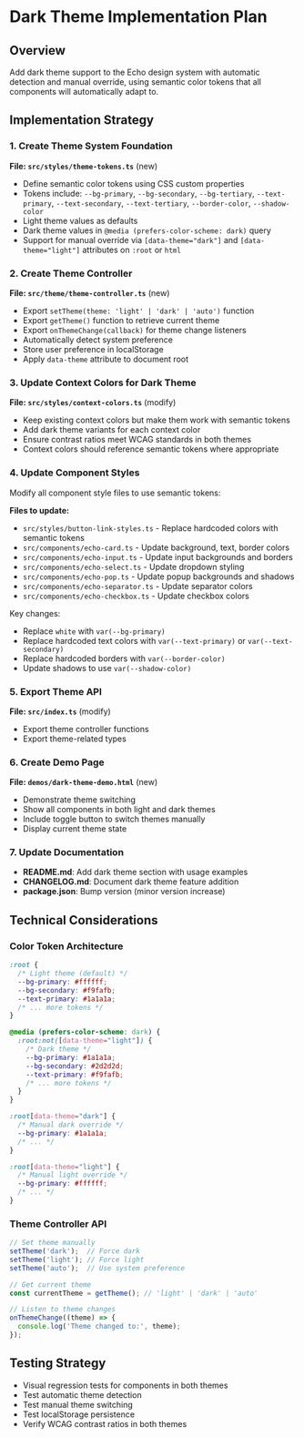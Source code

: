# Dark Theme Implementation Plan

## Overview

Add dark theme support to the Echo design system with automatic detection and manual override, using semantic color tokens that all components will automatically adapt to.

## Implementation Strategy

### 1. Create Theme System Foundation

**File: `src/styles/theme-tokens.ts`** (new)

- Define semantic color tokens using CSS custom properties
- Tokens include: `--bg-primary`, `--bg-secondary`, `--bg-tertiary`, `--text-primary`, `--text-secondary`, `--text-tertiary`, `--border-color`, `--shadow-color`
- Light theme values as defaults
- Dark theme values in `@media (prefers-color-scheme: dark)` query
- Support for manual override via `[data-theme="dark"]` and `[data-theme="light"]` attributes on `:root` or `html`

### 2. Create Theme Controller

**File: `src/theme/theme-controller.ts`** (new)

- Export `setTheme(theme: 'light' | 'dark' | 'auto')` function
- Export `getTheme()` function to retrieve current theme
- Export `onThemeChange(callback)` for theme change listeners
- Automatically detect system preference
- Store user preference in localStorage
- Apply `data-theme` attribute to document root

### 3. Update Context Colors for Dark Theme

**File: `src/styles/context-colors.ts`** (modify)

- Keep existing context colors but make them work with semantic tokens
- Add dark theme variants for each context color
- Ensure contrast ratios meet WCAG standards in both themes
- Context colors should reference semantic tokens where appropriate

### 4. Update Component Styles

Modify all component style files to use semantic tokens:

**Files to update:**

- `src/styles/button-link-styles.ts` - Replace hardcoded colors with semantic tokens
- `src/components/echo-card.ts` - Update background, text, border colors
- `src/components/echo-input.ts` - Update input backgrounds and borders
- `src/components/echo-select.ts` - Update dropdown styling
- `src/components/echo-pop.ts` - Update popup backgrounds and shadows
- `src/components/echo-separator.ts` - Update separator colors
- `src/components/echo-checkbox.ts` - Update checkbox colors

Key changes:

- Replace `white` with `var(--bg-primary)`
- Replace hardcoded text colors with `var(--text-primary)` or `var(--text-secondary)`
- Replace hardcoded borders with `var(--border-color)`
- Update shadows to use `var(--shadow-color)`

### 5. Export Theme API

**File: `src/index.ts`** (modify)

- Export theme controller functions
- Export theme-related types

### 6. Create Demo Page

**File: `demos/dark-theme-demo.html`** (new)

- Demonstrate theme switching
- Show all components in both light and dark themes
- Include toggle button to switch themes manually
- Display current theme state

### 7. Update Documentation

- **README.md**: Add dark theme section with usage examples
- **CHANGELOG.md**: Document dark theme feature addition
- **package.json**: Bump version (minor version increase)

## Technical Considerations

### Color Token Architecture

```css
:root {
  /* Light theme (default) */
  --bg-primary: #ffffff;
  --bg-secondary: #f9fafb;
  --text-primary: #1a1a1a;
  /* ... more tokens */
}

@media (prefers-color-scheme: dark) {
  :root:not([data-theme="light"]) {
    /* Dark theme */
    --bg-primary: #1a1a1a;
    --bg-secondary: #2d2d2d;
    --text-primary: #f9fafb;
    /* ... more tokens */
  }
}

:root[data-theme="dark"] {
  /* Manual dark override */
  --bg-primary: #1a1a1a;
  /* ... */
}

:root[data-theme="light"] {
  /* Manual light override */
  --bg-primary: #ffffff;
  /* ... */
}
```

### Theme Controller API

```typescript
// Set theme manually
setTheme('dark');  // Force dark
setTheme('light'); // Force light
setTheme('auto');  // Use system preference

// Get current theme
const currentTheme = getTheme(); // 'light' | 'dark' | 'auto'

// Listen to theme changes
onThemeChange((theme) => {
  console.log('Theme changed to:', theme);
});
```

## Testing Strategy

- Visual regression tests for components in both themes
- Test automatic theme detection
- Test manual theme switching
- Test localStorage persistence
- Verify WCAG contrast ratios in both themes